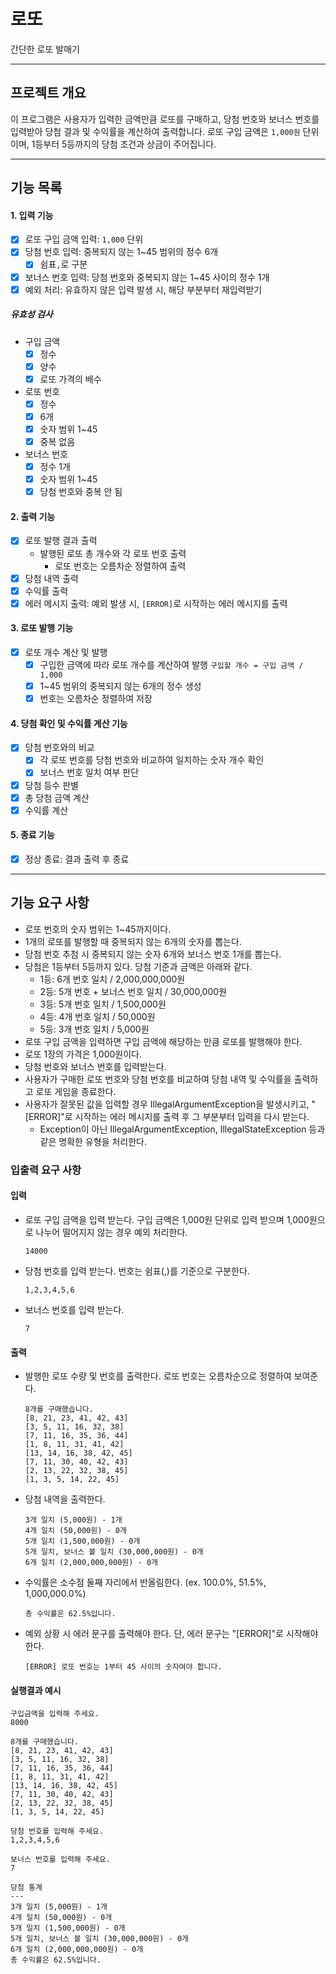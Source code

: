 # 로또

간단한 로또 발매기

---

## 프로젝트 개요

이 프로그램은 사용자가 입력한 금액만큼 로또를 구매하고, 당첨 번호와 보너스 번호를 입력받아 당첨 결과 및 수익률을 계산하여 출력합니다. 로또 구입 금액은 `1,000원` 단위이며, 1등부터 5등까지의 당첨 조건과
상금이 주어집니다.

---

## 기능 목록

#### 1. 입력 기능

- [X] 로또 구입 금액 입력: `1,000` 단위
- [X] 당첨 번호 입력: 중복되지 않는 1~45 범위의 정수 6개
    - [X] 쉼표`,`로 구분
- [X] 보너스 번호 입력: 당첨 번호와 중복되지 않는 1~45 사이의 정수 1개
- [X] 예외 처리: 유효하지 않은 입력 발생 시, 해당 부분부터 재입력받기

##### 유효성 검사

- 구입 금액
    - [X] 정수
    - [X] 양수
    - [X] 로또 가격의 배수
- 로또 번호
    - [X] 정수
    - [X] 6개
    - [X] 숫자 범위 1~45
    - [X] 중복 없음
- 보너스 번호
    - [X] 정수 1개
    - [X] 숫자 범위 1~45
    - [X] 당첨 번호와 중복 안 됨

#### 2. 출력 기능

- [X] 로또 발행 결과 출력
    - 발행된 로또 총 개수와 각 로또 번호 출력
        - 로또 번호는 오름차순 정렬하여 출력
- [X] 당첨 내역 출력
- [X] 수익률 출력
- [X] 에러 메시지 출력: 예외 발생 시, `[ERROR]`로 시작하는 에러 메시지를 출력

#### 3. 로또 발행 기능

- [X] 로또 개수 계산 및 발행
    - [X] 구입한 금액에 따라 로또 개수를 계산하여 발행
      `구입할 개수 = 구입 금액 / 1,000`
    - [X] 1~45 범위의 중복되지 않는 6개의 정수 생성
    - [X] 번호는 오름차순 정렬하여 저장

#### 4. 당첨 확인 및 수익률 계산 기능

- [X] 당첨 번호와의 비교
    - [X] 각 로또 번호를 당첨 번호와 비교하여 일치하는 숫자 개수 확인
    - [X] 보너스 번호 일치 여부 판단
- [X] 당첨 등수 판별
- [X] 총 당첨 금액 계산
- [X] 수익률 계산

#### 5. 종료 기능

- [X] 정상 종료: 결과 출력 후 종료

---

## 기능 요구 사항

- 로또 번호의 숫자 범위는 1~45까지이다.
- 1개의 로또를 발행할 때 중복되지 않는 6개의 숫자를 뽑는다.
- 당첨 번호 추첨 시 중복되지 않는 숫자 6개와 보너스 번호 1개를 뽑는다.
- 당첨은 1등부터 5등까지 있다. 당첨 기준과 금액은 아래와 같다.
    - 1등: 6개 번호 일치 / 2,000,000,000원
    - 2등: 5개 번호 + 보너스 번호 일치 / 30,000,000원
    - 3등: 5개 번호 일치 / 1,500,000원
    - 4등: 4개 번호 일치 / 50,000원
    - 5등: 3개 번호 일치 / 5,000원
- 로또 구입 금액을 입력하면 구입 금액에 해당하는 만큼 로또를 발행해야 한다.
- 로또 1장의 가격은 1,000원이다.
- 당첨 번호와 보너스 번호를 입력받는다.
- 사용자가 구매한 로또 번호와 당첨 번호를 비교하여 당첨 내역 및 수익률을 출력하고 로또 게임을 종료한다.
- 사용자가 잘못된 값을 입력할 경우 IllegalArgumentException을 발생시키고, "[ERROR]"로 시작하는 에러 메시지를 출력 후 그 부분부터 입력을 다시 받는다.
    - Exception이 아닌 IllegalArgumentException, IllegalStateException 등과 같은 명확한 유형을 처리한다.

### 입출력 요구 사항

#### 입력

- 로또 구입 금액을 입력 받는다. 구입 금액은 1,000원 단위로 입력 받으며 1,000원으로 나누어 떨어지지 않는 경우 예외 처리한다.
    ```text
    14000
    ```
- 당첨 번호를 입력 받는다. 번호는 쉼표(,)를 기준으로 구분한다.
    ```
    1,2,3,4,5,6
    ```
- 보너스 번호를 입력 받는다.
    ```text
    7
    ```

#### 출력

- 발행한 로또 수량 및 번호를 출력한다. 로또 번호는 오름차순으로 정렬하여 보여준다.
    ```
    8개를 구매했습니다.
    [8, 21, 23, 41, 42, 43]
    [3, 5, 11, 16, 32, 38]
    [7, 11, 16, 35, 36, 44]
    [1, 8, 11, 31, 41, 42]
    [13, 14, 16, 38, 42, 45]
    [7, 11, 30, 40, 42, 43]
    [2, 13, 22, 32, 38, 45]
    [1, 3, 5, 14, 22, 45]
    ```  

- 당첨 내역을 출력한다.
    ```text
    3개 일치 (5,000원) - 1개
    4개 일치 (50,000원) - 0개
    5개 일치 (1,500,000원) - 0개
    5개 일치, 보너스 볼 일치 (30,000,000원) - 0개
    6개 일치 (2,000,000,000원) - 0개
    ```
- 수익률은 소수점 둘째 자리에서 반올림한다. (ex. 100.0%, 51.5%, 1,000,000.0%)
    ```text
    총 수익률은 62.5%입니다.
    ```  
- 예외 상황 시 에러 문구를 출력해야 한다. 단, 에러 문구는 "[ERROR]"로 시작해야 한다.
    ```text
    [ERROR] 로또 번호는 1부터 45 사이의 숫자여야 합니다.
    ```

#### 실행결과 예시

```text
구입금액을 입력해 주세요.
8000

8개를 구매했습니다.
[8, 21, 23, 41, 42, 43] 
[3, 5, 11, 16, 32, 38] 
[7, 11, 16, 35, 36, 44] 
[1, 8, 11, 31, 41, 42] 
[13, 14, 16, 38, 42, 45] 
[7, 11, 30, 40, 42, 43] 
[2, 13, 22, 32, 38, 45] 
[1, 3, 5, 14, 22, 45]

당첨 번호를 입력해 주세요.
1,2,3,4,5,6

보너스 번호를 입력해 주세요.
7

당첨 통계
---
3개 일치 (5,000원) - 1개
4개 일치 (50,000원) - 0개
5개 일치 (1,500,000원) - 0개
5개 일치, 보너스 볼 일치 (30,000,000원) - 0개
6개 일치 (2,000,000,000원) - 0개
총 수익률은 62.5%입니다.
```